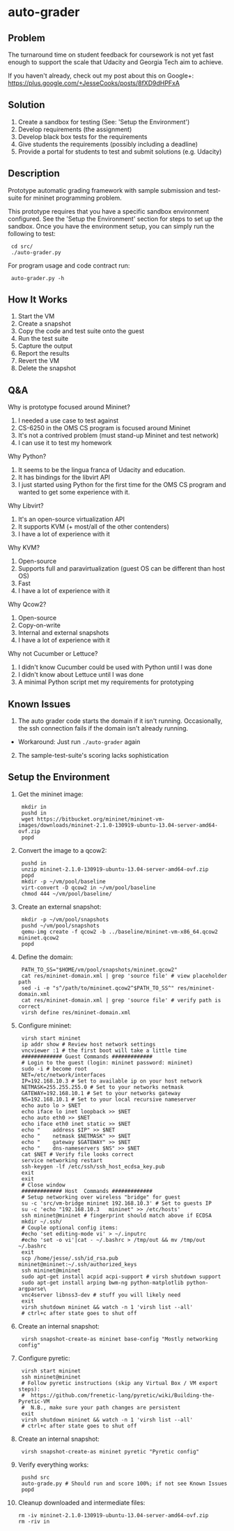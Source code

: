 auto-grader
===========

Problem
-------

The turnaround time on student feedback for coursework is
not yet fast enough to support the scale that Udacity and Georgia
Tech aim to achieve.

If you haven't already, check out my post about this on Google+:
https://plus.google.com/+JesseCooks/posts/8fXD9dHPFxA

Solution
--------

1. Create a sandbox for testing (See: 'Setup the Environment')
2. Develop requirements (the assignment)
3. Develop black box tests for the requirements
4. Give students the requirements (possibly including a deadline)
5. Provide a portal for students to test and submit solutions (e.g. Udacity)

Description
-----------

Prototype automatic grading framework with sample submission
and test-suite for mininet programming problem.

This prototype requires that you have a specific sandbox environment
configured. See the 'Setup the Environment' section for steps to set
up the sandbox. Once you have the environment setup, you can simply
run the following to test:

     cd src/
     ./auto-grader.py

For program usage and code contract run:

     auto-grader.py -h

How It Works
------------

1. Start the VM
2. Create a snapshot
3. Copy the code and test suite onto the guest
4. Run the test suite
5. Capture the output
6. Report the results
7. Revert the VM
8. Delete the snapshot

Q&A
---

Why is prototype focused around Mininet?

1. I needed a use case to test against
2. CS-6250 in the OMS CS program is focused around Mininet
3. It's not a contrived problem (must stand-up Mininet and test network)
4. I can use it to test my homework

Why Python?

1. It seems to be the lingua franca of Udacity and education.
2. It has bindings for the libvirt API
3. I just started using Python for the first time for the OMS CS program and
   wanted to get some experience with it.

Why Libvirt?

1. It's an open-source virtualization API
2. It supports KVM (+ most/all of the other contenders)
3. I have a lot of experience with it

Why KVM?

1. Open-source
2. Supports full and paravirtualization (guest OS can be different than host OS)
3. Fast
4. I have a lot of experience with it

Why Qcow2?

1. Open-source
2. Copy-on-write
3. Internal and external snapshots
4. I have a lot of experience with it

Why not Cucumber or Lettuce?

1. I didn't know Cucumber could be used with Python until I was done
2. I didn't know about Lettuce until I was done
3. A minimal Python script met my requirements for prototyping

Known Issues
------------

1. The auto grader code starts the domain if it isn't running. Occasionally,
   the ssh connection fails if the domain isn't already running.
 * Workaround: Just run `./auto-grader` again
2. The sample-test-suite's scoring lacks sophistication

Setup the Environment
---------------------

1. Get the mininet image:

        mkdir in
        pushd in
        wget https://bitbucket.org/mininet/mininet-vm-images/downloads/mininet-2.1.0-130919-ubuntu-13.04-server-amd64-ovf.zip
        popd

2. Convert the image to a qcow2:

        pushd in
        unzip mininet-2.1.0-130919-ubuntu-13.04-server-amd64-ovf.zip
        popd
        mkdir -p ~/vm/pool/baseline
        virt-convert -D qcow2 in ~/vm/pool/baseline
        chmod 444 ~/vm/pool/baseline/


3. Create an external snapshot:

        mkdir -p ~/vm/pool/snapshots
        pushd ~/vm/pool/snapshots
        qemu-img create -f qcow2 -b ../baseline/mininet-vm-x86_64.qcow2 mininet.qcow2
        popd

4. Define the domain:

        PATH_TO_SS="$HOME/vm/pool/snapshots/mininet.qcow2"
        cat res/mininet-domain.xml | grep 'source file' # view placeholder path
        sed -i -e "s^/path/to/mininet.qcow2^$PATH_TO_SS^" res/mininet-domain.xml
        cat res/mininet-domain.xml | grep 'source file' # verify path is correct
        virsh define res/mininet-domain.xml

5. Configure mininet:

        virsh start mininet
        ip addr show # Review host network settings
        vncviewer :1 # the first boot will take a little time
        ############# Guest Commands #############
        # Login to the guest (login: mininet password: mininet)
        sudo -i # become root
        NET=/etc/network/interfaces
        IP=192.168.10.3 # Set to available ip on your host network
        NETMASK=255.255.255.0 # Set to your networks netmask
        GATEWAY=192.168.10.1 # Set to your networks gateway
        NS=192.168.10.1 # Set to your local recursive nameserver
        echo auto lo > $NET
        echo iface lo inet loopback >> $NET
        echo auto eth0 >> $NET
        echo iface eth0 inet static >> $NET
        echo "    address $IP" >> $NET
        echo "    netmask $NETMASK" >> $NET
        echo "    gateway $GATEWAY" >> $NET
        echo "    dns-nameservers $NS" >> $NET
        cat $NET # Verify file looks correct
        service networking restart
        ssh-keygen -lf /etc/ssh/ssh_host_ecdsa_key.pub
        exit
        exit
        # Close window
        ############# Host  Commands #############
        # Setup networking over wireless "bridge" for guest
        su -c 'src/vm-bridge mininet 192.168.10.3' # Set to guests IP
        su -c 'echo "192.168.10.3   mininet" >> /etc/hosts'
        ssh mininet@mininet # fingerprint should match above if ECDSA
        mkdir ~/.ssh/
        # Couple optional config items:
        #echo 'set editing-mode vi' > ~/.inputrc
        #echo 'set -o vi'|cat - ~/.bashrc > /tmp/out && mv /tmp/out ~/.bashrc
        exit
        scp /home/jesse/.ssh/id_rsa.pub mininet@mininet:~/.ssh/authorized_keys
        ssh mininet@mininet
        sudo apt-get install acpid acpi-support # virsh shutdown support
        sudo apt-get install arping bwm-ng python-matplotlib python-argparse\
        vnc4server libnss3-dev # stuff you will likely need
        exit
        virsh shutdown mininet && watch -n 1 'virsh list --all'
        # ctrl+c after state goes to shut off

6. Create an internal snapshot:

        virsh snapshot-create-as mininet base-config "Mostly networking config"

7. Configure pyretic:

        virsh start mininet
        ssh mininet@mininet
        # Follow pyretic instructions (skip any Virtual Box / VM export steps):
        #  https://github.com/frenetic-lang/pyretic/wiki/Building-the-Pyretic-VM
        #  N.B., make sure your path changes are persistent
        exit
        virsh shutdown mininet && watch -n 1 'virsh list --all'
        # ctrl+c after state goes to shut off

8. Create an internal snapshot:

        virsh snapshot-create-as mininet pyretic "Pyretic config"

9. Verify everything works:

        pushd src
        auto-grade.py # Should run and score 100%; if not see Known Issues
        popd

10. Cleanup downloaded and intermediate files:

        rm -iv mininet-2.1.0-130919-ubuntu-13.04-server-amd64-ovf.zip
        rm -riv in

